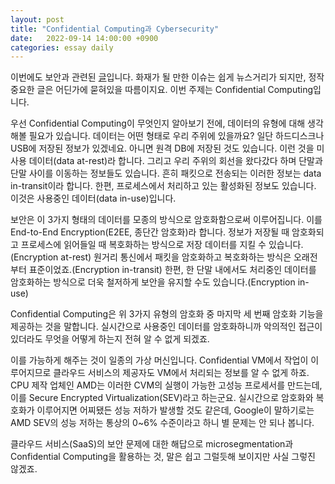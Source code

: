 ```yaml
---
layout: post
title: "Confidential Computing과 Cybersecurity"
date:   2022-09-14 14:00:00 +0900
categories: essay daily
---
```


이번에도 보안과 관련된 [글][article]입니다. 화재가 될 만한 이슈는 쉽게 뉴스거리가 되지만, 정작 중요한 글은 어딘가에 묻혀있을 따름이지요. 이번 주제는 Confidential Computing입니다.

우선 Confidential Computing이 무엇인지 알아보기 전에, 데이터의 유형에 대해 생각해볼 필요가 있습니다. 데이터는 어떤 형태로 우리 주위에 있을까요? 일단 하드디스크나 USB에 저장된 정보가 있겠네요. 아니면 원격 DB에 저장된 것도 있습니다. 이런 것을 미사용 데이터(data at-rest)라 합니다. 그리고 우리 주위의 회선을 왔다갔다 하며 단말과 단말 사이를 이동하는 정보들도 있습니다. 흔히 패킷으로 전송되는 이러한 정보는 data in-transit이라 합니다. 한편, 프로세스에서 처리하고 있는 활성화된 정보도 있습니다. 이것은 사용중인 데이터(data in-use)입니다.

보안은 이 3가지 형태의 데이터를 모종의 방식으로 암호화함으로써 이루어집니다. 이를 End-to-End Encryption(E2EE, 종단간 암호화)라 합니다. 정보가 저장될 때 암호화되고 프로세스에 읽어들일 때 복호화하는 방식으로 저장 데이터를 지킬 수 있습니다.(Encryption at-rest) 원거리 통신에서 패킷을 암호화하고 복호화하는 방식은 오래전부터 표준이었죠.(Encryption in-transit) 한편, 한 단말 내에서도 처리중인 데이터를 암호화하는 방식으로 더욱 철저하게 보안을 유지할 수도 있습니다.(Encryption in-use)

Confidential Computing은 위 3가지 유형의 암호화 중 마지막 세 번째 암호화 기능을 제공하는 것을 말합니다. 실시간으로 사용중인 데이터를 암호화하니까 악의적인 접근이 있더라도 무엇을 어떻게 하는지 전혀 알 수 없게 되겠죠.

이를 가능하게 해주는 것이 일종의 가상 머신입니다. Confidential VM에서 작업이 이루어지므로 클라우드 서비스의 제공자도 VM에서 처리되는 정보를 알 수 없게 하죠. CPU 제작 업체인 AMD는 이러한 CVM의 실행이 가능한 고성능 프로세서를 만드는데, 이를 Secure Encrypted Virtualization(SEV)라고 하는군요. 실시간으로 암호화와 복호화가 이루어지면 어찌됐든 성능 저하가 발생할 것도 같은데, Google이 말하기로는 AMD SEV의 성능 저하는 통상의 0~6% 수준이라고 하니 별 문제는 안 되나 봅니다.

클라우드 서비스(SaaS)의 보안 문제에 대한 해답으로 microsegmentation과 Confidential Computing을 활용하는 것, 말은 쉽고 그럴듯해 보이지만 사실 그렇진 않겠죠.

[article]:https://venturebeat.com/security/is-confidential-computing-the-future-of-cybersecurity-edgeless-systems-is-counting-on-it/